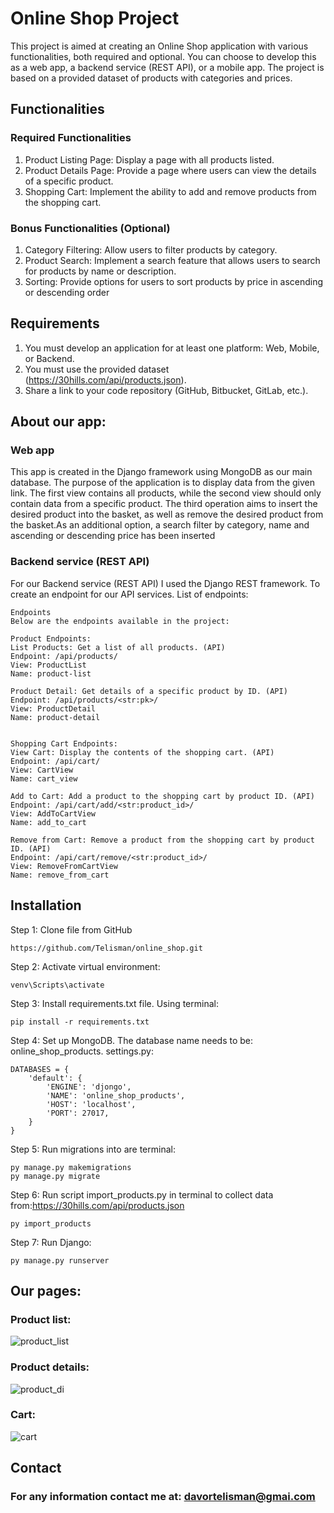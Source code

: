 # Online Shop Project

This project is aimed at creating an Online Shop application with various functionalities, both required and optional. You can choose to develop this as a web app, a backend service (REST API), or a mobile app. The project is based on a provided dataset of products with categories and prices.

## Functionalities

### Required Functionalities

1. Product Listing Page: Display a page with all products listed.
1. Product Details Page: Provide a page where users can view the details of a specific product.
1. Shopping Cart: Implement the ability to add and remove products from the shopping cart.

### Bonus Functionalities (Optional)

1. Category Filtering: Allow users to filter products by category.
1. Product Search: Implement a search feature that allows users to search for products by name or description.
1. Sorting: Provide options for users to sort products by price in ascending or descending order

## Requirements
1. You must develop an application for at least one platform: Web, Mobile, or Backend.
1. You must use the provided dataset (https://30hills.com/api/products.json).
1. Share a link to your code repository (GitHub, Bitbucket, GitLab, etc.).





## About our app:

### Web app
This app is created in the Django framework using MongoDB as our main database.
The purpose of the application is to display data from the given link. The first view contains all products, while the second view should only contain data from a specific product.
The third operation aims to insert the desired product into the basket, as well as remove the desired product from the basket.As an additional option, a search filter by category, name and ascending or descending price has been inserted

###  Backend service (REST API)
For our Backend service (REST API) I used the Django REST framework. To create an endpoint for our API services.
List of endpoints:
```
Endpoints
Below are the endpoints available in the project:

Product Endpoints:
List Products: Get a list of all products. (API)
Endpoint: /api/products/
View: ProductList
Name: product-list

Product Detail: Get details of a specific product by ID. (API)
Endpoint: /api/products/<str:pk>/
View: ProductDetail
Name: product-detail


Shopping Cart Endpoints:
View Cart: Display the contents of the shopping cart. (API)
Endpoint: /api/cart/
View: CartView
Name: cart_view

Add to Cart: Add a product to the shopping cart by product ID. (API)
Endpoint: /api/cart/add/<str:product_id>/
View: AddToCartView
Name: add_to_cart

Remove from Cart: Remove a product from the shopping cart by product ID. (API)
Endpoint: /api/cart/remove/<str:product_id>/
View: RemoveFromCartView
Name: remove_from_cart
```




## Installation 
Step 1:
Clone file from GitHub
``` 
https://github.com/Telisman/online_shop.git
```
Step 2:
Activate virtual environment:
```
venv\Scripts\activate
```

Step 3:
Install requirements.txt file. Using terminal: 
```
pip install -r requirements.txt
``` 

Step 4:
Set up MongoDB.
The database name needs to be: online_shop_products.
settings.py:
```
DATABASES = {
    'default': {
        'ENGINE': 'djongo',
        'NAME': 'online_shop_products',
        'HOST': 'localhost',
        'PORT': 27017,
    }
}
```
Step 5:
Run migrations into are terminal:
```
py manage.py makemigrations
py manage.py migrate 
```
Step 6:
Run script import_products.py in terminal to collect data from:https://30hills.com/api/products.json
```
py import_products
```
Step 7:
Run Django:
```
py manage.py runserver
```

## Our pages:
### Product list:
![product_list](https://github.com/Telisman/online_shop/assets/23407190/51ebbcb5-1c22-44de-ba81-c40e12b79396)


### Product details:
![product_di](https://github.com/Telisman/online_shop/assets/23407190/85018949-cf47-4540-bc8d-f4ab0771502c)


### Cart:
![cart](https://github.com/Telisman/online_shop/assets/23407190/190157a7-ab67-4a3e-85d6-3bcd1327d237)




## Contact 
### For any information contact me at: davortelisman@gmai.com

